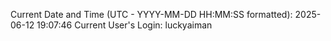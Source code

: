 Current Date and Time (UTC - YYYY-MM-DD HH:MM:SS formatted): 2025-06-12 19:07:46
Current User's Login: luckyaiman
